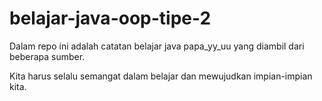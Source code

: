 # belajar-java-oop-tipe-2
Dalam repo ini adalah catatan belajar java papa_yy_uu yang diambil dari beberapa sumber.

Kita harus selalu semangat dalam belajar dan mewujudkan impian-impian kita.
